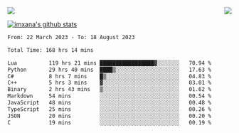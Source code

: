 <p>
  <a href="https://count.getloli.com/"><img src="https://count.getloli.com/get/@xana.readme?theme=moebooru-h"></a>
  <img src="https://weather-icon.journeyad.repl.co/@hangzhou?v=1" align="right">
</p>


<a href="https://github.com/imxana"><img align="center" src="https://github-readme-stats.vercel.app/api?username=imxana&show_icons=true&include_all_commits=true&hide_border=tru&custom_title=imxana%27s%20Github%20Stats" alt="imxana's github stats" /></a> 

<!--START_SECTION:waka-->

```txt
From: 22 March 2023 - To: 18 August 2023

Total Time: 168 hrs 14 mins

Lua          119 hrs 21 mins █████████████████▓░░░░░░░   70.94 %
Python       29 hrs 40 mins  ████▒░░░░░░░░░░░░░░░░░░░░   17.63 %
C#           8 hrs 7 mins    █▒░░░░░░░░░░░░░░░░░░░░░░░   04.83 %
C++          5 hrs 3 mins    ▓░░░░░░░░░░░░░░░░░░░░░░░░   03.01 %
Binary       2 hrs 43 mins   ▒░░░░░░░░░░░░░░░░░░░░░░░░   01.62 %
Markdown     54 mins         ░░░░░░░░░░░░░░░░░░░░░░░░░   00.54 %
JavaScript   48 mins         ░░░░░░░░░░░░░░░░░░░░░░░░░   00.48 %
TypeScript   25 mins         ░░░░░░░░░░░░░░░░░░░░░░░░░   00.26 %
JSON         20 mins         ░░░░░░░░░░░░░░░░░░░░░░░░░   00.20 %
C            19 mins         ░░░░░░░░░░░░░░░░░░░░░░░░░   00.19 %
```

<!--END_SECTION:waka-->
